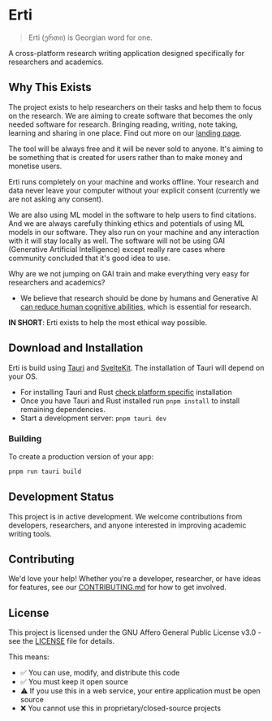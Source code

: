 # Erti

> Erti (ერთი) is Georgian word for one.

A cross-platform research writing application designed specifically for researchers and academics.

## Why This Exists

The project exists to help researchers on their tasks and help them to focus on the research. We are aiming to create software that becomes the only needed software for research. Bringing reading, writing, note taking, learning and sharing in one place. Find out more on our [landing page](https://erti-beta.netlify.app/).

The tool will be always free and it will be never sold to anyone. It's aiming to be something that is created for users rather than to make money and monetise users.

Erti runs completely on your machine and works offline. Your research and data never leave your computer without your explicit consent (currently we are not asking any consent).

We are also using ML model in the software to help users to find citations. And we are always carefully thinking ethics and potentials of using ML models in our software. They also run on your machine and any interaction with it will stay locally as well. The software will not be using GAI (Generative Artificial Intelligence) except really rare cases where community concluded that it's good idea to use.

Why are we not jumping on GAI train and make everything very easy for researchers and academics?

- We believe that research should be done by humans and Generative AI [can reduce human cognitive abilities](https://www.media.mit.edu/publications/your-brain-on-chatgpt/), which is essential for research.

**IN SHORT**: Erti exists to help the most ethical way possible.

## Download and Installation

Erti is build using [Tauri](https://tauri.app/) and [SvelteKit](https://svelte.dev/docs/kit/introduction). The installation of Tauri will depend on your OS.

- For installing Tauri and Rust [check platform specific](https://tauri.app/start/prerequisites/) installation
- Once you have Tauri and Rust installed run `pnpm install` to install remaining dependencies.
- Start a development server: `pnpm tauri dev`

### Building

To create a production version of your app:

```bash
pnpm run tauri build
```

## Development Status

This project is in active development. We welcome contributions from developers, researchers, and anyone interested in improving academic writing tools.

## Contributing

We'd love your help! Whether you're a developer, researcher, or have ideas for features, see our [CONTRIBUTING.md](CONTRIBUTING.md) for how to get involved.

## License

This project is licensed under the GNU Affero General Public License v3.0 - see the [LICENSE](LICENSE) file for details.

This means:

- ✅ You can use, modify, and distribute this code
- ✅ You must keep it open source
- ⚠️ If you use this in a web service, your entire application must be open source
- ❌ You cannot use this in proprietary/closed-source projects
